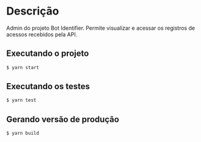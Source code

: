 # Descrição

Admin do projeto Bot Identifier. Permite visualizar e acessar os registros de acessos recebidos pela API.

## Executando o projeto

```bash
$ yarn start
```

## Executando os testes

```bash
$ yarn test
```

## Gerando versão de produção
 
```bash
$ yarn build
```